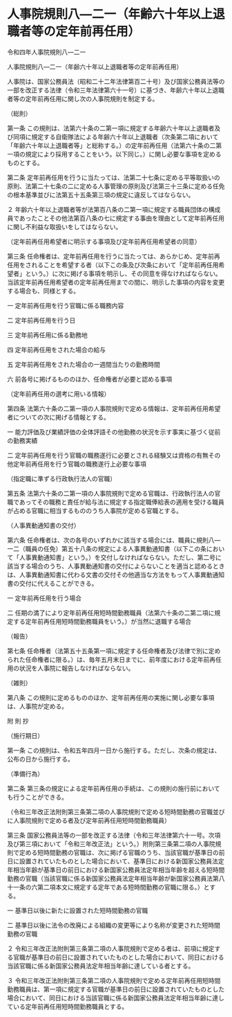 # 人事院規則八―二一（年齢六十年以上退職者等の定年前再任用）

令和四年人事院規則八―二一

人事院規則八―二一（年齢六十年以上退職者等の定年前再任用）

人事院は、国家公務員法（昭和二十二年法律第百二十号）及び国家公務員法等の一部を改正する法律（令和三年法律第六十一号）に基づき、年齢六十年以上退職者等の定年前再任用に関し次の人事院規則を制定する。

（総則）

第一条 この規則は、法第六十条の二第一項に規定する年齢六十年以上退職者及び同項に規定する自衛隊法による年齢六十年以上退職者（次条第二項において「年齢六十年以上退職者等」と総称する。）の定年前再任用（法第六十条の二第一項の規定により採用することをいう。以下同じ。）に関し必要な事項を定めるものとする。

第二条 定年前再任用を行うに当たっては、法第二十七条に定める平等取扱いの原則、法第二十七条の二に定める人事管理の原則及び法第三十三条に定める任免の根本基準並びに法第五十五条第三項の規定に違反してはならない。

２ 年齢六十年以上退職者等が法第百八条の二第一項に規定する職員団体の構成員であったことその他法第百八条の七に規定する事由を理由として定年前再任用に関し不利益な取扱いをしてはならない。

（定年前再任用希望者に明示する事項及び定年前再任用希望者の同意）

第三条 任命権者は、定年前再任用を行うに当たっては、あらかじめ、定年前再任用をされることを希望する者（以下この条及び次条において「定年前再任用希望者」という。）に次に掲げる事項を明示し、その同意を得なければならない。当該定年前再任用希望者の定年前再任用までの間に、明示した事項の内容を変更する場合も、同様とする。

一 定年前再任用を行う官職に係る職務内容

二 定年前再任用を行う日

三 定年前再任用に係る勤務地

四 定年前再任用をされた場合の給与

五 定年前再任用をされた場合の一週間当たりの勤務時間

六 前各号に掲げるもののほか、任命権者が必要と認める事項

（定年前再任用の選考に用いる情報）

第四条 法第六十条の二第一項の人事院規則で定める情報は、定年前再任用希望者についての次に掲げる情報とする。

一 能力評価及び業績評価の全体評語その他勤務の状況を示す事実に基づく従前の勤務実績

二 定年前再任用を行う官職の職務遂行に必要とされる経験又は資格の有無その他定年前再任用を行う官職の職務遂行上必要な事項

（指定職に準ずる行政執行法人の官職）

第五条 法第六十条の二第一項の人事院規則で定める官職は、行政執行法人の官職であってその職務と責任が給与法に規定する指定職俸給表の適用を受ける職員が占める官職に相当するもののうち人事院が定める官職とする。

（人事異動通知書の交付）

第六条 任命権者は、次の各号のいずれかに該当する場合には、職員に規則八―一二（職員の任免）第五十八条の規定による人事異動通知書（以下この条において「人事異動通知書」という。）を交付しなければならない。ただし、第二号に該当する場合のうち、人事異動通知書の交付によらないことを適当と認めるときは、人事異動通知書に代わる文書の交付その他適当な方法をもって人事異動通知書の交付に代えることができる。

一 定年前再任用を行う場合

二 任期の満了により定年前再任用短時間勤務職員（法第六十条の二第二項に規定する定年前再任用短時間勤務職員をいう。）が当然に退職する場合

（報告）

第七条 任命権者（法第五十五条第一項に規定する任命権者及び法律で別に定められた任命権者に限る。）は、毎年五月末日までに、前年度における定年前再任用の状況を人事院に報告しなければならない。

（雑則）

第八条 この規則に定めるもののほか、定年前再任用の実施に関し必要な事項は、人事院が定める。

附 則 抄

（施行期日）

第一条 この規則は、令和五年四月一日から施行する。ただし、次条の規定は、公布の日から施行する。

（準備行為）

第二条 第三条の規定による定年前再任用の手続は、この規則の施行前においても行うことができる。

（令和三年改正法附則第三条第二項の人事院規則で定める短時間勤務の官職並びに人事院規則で定める者及び定年前再任用短時間勤務職員）

第三条 国家公務員法等の一部を改正する法律（令和三年法律第六十一号。次項及び第三項において「令和三年改正法」という。）附則第三条第二項の人事院規則で定める短時間勤務の官職は、次に掲げる官職のうち、当該官職が基準日の前日に設置されていたものとした場合において、基準日における新国家公務員法定年相当年齢が基準日の前日における新国家公務員法定年相当年齢を超える短時間勤務の官職（当該官職に係る新国家公務員法定年相当年齢が新国家公務員法第八十一条の六第二項本文に規定する定年である短時間勤務の官職に限る。）とする。

一 基準日以後に新たに設置された短時間勤務の官職

二 基準日以後に法令の改廃による組織の変更等により名称が変更された短時間勤務の官職

２ 令和三年改正法附則第三条第二項の人事院規則で定める者は、前項に規定する官職が基準日の前日に設置されていたものとした場合において、同日における当該官職に係る新国家公務員法定年相当年齢に達している者とする。

３ 令和三年改正法附則第三条第二項の人事院規則で定める定年前再任用短時間勤務職員は、第一項に規定する官職が基準日の前日に設置されていたものとした場合において、同日における当該官職に係る新国家公務員法定年相当年齢に達している定年前再任用短時間勤務職員とする。
